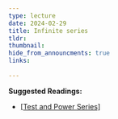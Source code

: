```yaml
---
type: lecture
date: 2024-02-29
title: Infinite series
tldr: 
thumbnail: 
hide_from_announcments: true
links: 
      
---
```

**Suggested Readings:**
- [[Test and Power Series]](/nsysu-calculus2/static_files/presentations/Test_power_series.pdf)

